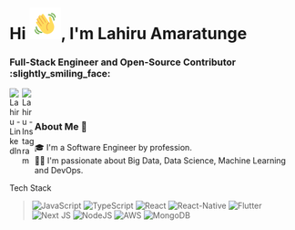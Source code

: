 <h1>Hi <img src="https://github.com/LuckyMadu/LuckyMadu/blob/main/hi.gif" height="55px" width="55px">, I'm Lahiru Amaratunge</h1>
<h3>Full-Stack Engineer and Open-Source Contributor :slightly_smiling_face: </h3>

<a href="https://linkedin.com/in/lahiru-amarathunge">
  <img align="left" alt="Lahiru - LinkedIn" width="22px" src="https://cdn.jsdelivr.net/npm/simple-icons@v3/icons/linkedin.svg"/>
</a>
<a href="https://stackoverflow.com/users/7872227/lahiru-amarathunge">
  <img align="left" alt="Lahiru - Instagram" width="22px" src="https://cdn.jsdelivr.net/npm/simple-icons@v3/icons/stackoverflow.svg"/>
</a>
<!-- <a href="https://www.facebook.com/lahiru.amarathunge">
  <img align="left" alt="Lahiru - Facebook" width="22px" src="https://cdn.jsdelivr.net/npm/simple-icons@v3/icons/facebook.svg"/>
</a> -->
<br />
<br />


### About Me 🚀
🎓 I'm a Software Engineer by profession. </br>
👨‍💻 I'm passionate about Big Data, Data Science, Machine Learning and DevOps.
</br>

<p>Tech Stack</p>
<blockquote>
<img alt="JavaScript" src="https://img.shields.io/badge/javascript-%23323330.svg?style=for-the-badge&logo=javascript&logoColor=%23F7DF1E"/>
<img alt="TypeScript" src="https://img.shields.io/badge/typescript-%233178C6.svg?style=for-the-badge&logo=typescript&logoColor=white"/>
<img alt="React" src="https://img.shields.io/badge/react-%2320232a.svg?style=for-the-badge&logo=react&logoColor=%2361DAFB"/>
<img alt="React-Native" src="https://img.shields.io/badge/reactnative-%2320232a.svg?style=for-the-badge&logo=react&logoColor=%2361DAFB"/>
<img alt="Flutter" src="https://img.shields.io/badge/Flutter-%2302569B.svg?style=for-the-badge&logo=Flutter&logoColor=white" />
<img alt="Next JS" src="https://img.shields.io/badge/nextjs-%23000000.svg?style=for-the-badge&logo=next.js&logoColor=white"/>
<img alt="NodeJS" src="https://img.shields.io/badge/node.js-%23333333.svg?style=for-the-badge&logo=node.js&logoColor=%23339933"/>
<img alt="AWS" src="https://img.shields.io/badge/AWS-%23232F3E.svg?style=for-the-badge&logo=amazonaws&logoColor=%23FF9900"/>
<img alt="MongoDB" src="https://img.shields.io/badge/MongoDB-%23011e2b.svg?style=for-the-badge&logo=mongodb&logoColor=%2347A248"/>
</blockquote>

</br>


<!-- [![Lahiru's GitHub stats](https://github-readme-stats.vercel.app/api?username=LuckyMadu)](https://github.com/LuckyMadu/github-readme-stats) -->
